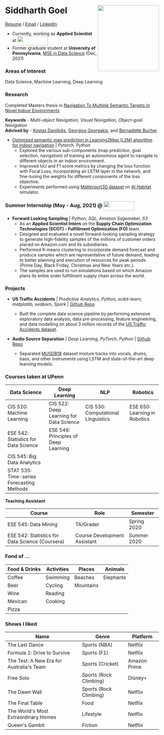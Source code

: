 # Siddharth Goel <img align="right" src="https://user-images.githubusercontent.com/18654826/120942771-e6f8be00-c6df-11eb-9006-5be2681e98b8.png" width="200" height="215">

[Resume](https://github.com/LaughBuddha/LaughBuddha.github.io/blob/master/SiddharthGoel_UPenn_Fall2021.pdf) / [Email](mailto:sigoel@seas.upenn.edu) / [LinkedIn](https://www.linkedin.com/in/siddharth-goel-in)

- Currently, working as **Applied Scientist** at <img align="center" src="https://user-images.githubusercontent.com/18654826/120942319-093d0c80-c6dd-11eb-8c37-1bfdcaf938f2.png" width="100" height="30"> 
- Former graduate student at **University of Pennsylvania**, [MSE in Data Science](https://dats.seas.upenn.edu/) (Dec, 2021)

### Areas of Interest
Data Science, Machine Learning, Deep Learning

### Research
Completed Masters thesis in [Navigation To Multiple Semantic Targets In Novel Indoor Environments](https://github.com/LaughBuddha/LaughBuddha.github.io/blob/master/SiddharthGoel_Masters_ThesisCGKD.pdf)

**Keywords** - *Multi-object Navigation, Visual Navigation, Object-goal Navigation*<br/>
**Advised by** - [Kostas Daniilidis](https://www.cis.upenn.edu/~kostas/), [Georgios Georgakis](https://cs.gmu.edu/~ggeorgak/), and [Bernadette Bucher
](https://bucherb.github.io/)

* [Optimized semantic map prediction in Learning2Map (L2M) algorithm for indoor navigation](https://github.com/LaughBuddha/Object-Goal-Navigation/blob/main/Learning2Map_LSTM_FocalLoss.pdf) | *Pytorch, Python*
   - Explored the various sub-components (map prediction, goal selection, navigation) of training an autonomous agent to navigate to different objects in an indoor environment.
   - Improved IoU and F1 score metrics by changing the loss function with Focal Loss, incorporating an LSTM layer in the network, and fine-tuning the weights for different components of the loss objective.
   - Experiments performed using [Matterport3D dataset](https://niessner.github.io/Matterport/) on [AI Habitat](https://aihabitat.org/) simulator.

### Summer Internship (May - Aug, 2021) @ <img align="center" src="https://user-images.githubusercontent.com/18654826/120942319-093d0c80-c6dd-11eb-8c37-1bfdcaf938f2.png" width="100" height="30"> 
* **Forward Looking Sampling** | *Python, SQL, Amazon Sagemaker, S3*
   - As an **Applied Scientist Intern** on the **Supply Chain Optimization Technologies (SCOT) - Fulfillment Optimization (FO)** team. 
   - Designed and evaluated a novel forward-looking sampling strategy to generate high-fidelity samples of the millions of customer orders placed on Amazon.com and its subsidiaries.
   - Performed K-means clustering to incorporate demand forecast and produce samples which are representative of future demand, leading to better planning and execution of resources for peak periods (Prime Day, Black Friday, Christmas and New Years etc.).
   - The samples are used to run simulations based on which Amazon plans its entire order fulfillment supply chain across the world.

### Projects
* **US Traffic Accidents** | *Predictive Analytics, Python, scikit-learn, matplotlib, seaborn, Spark* | [Github Repo](https://github.com/LaughBuddha/Predictive-Analytics/blob/master/US_Traffic_Accidents.ipynb)
    - Built the complete data science pipeline by performing extensive exploratory data analysis, data pre-processing, feature engineering, and data modelling on about 3 million records of the [US Traffic Accidents dataset](https://smoosavi.org/datasets/us_accidents).

* **Audio Source Separation** | *Deep Learning, PyTorch, Python* | [Github Repo](https://github.com/LaughBuddha/Audio-Source-Separation)
    - Separated [MUSDB18](https://sigsep.github.io/datasets/musdb.html#musdb18-compressed-stems) dataset mixture tracks into vocals, drums, bass, and other instruments using LSTM and state-of-the-art deep learning models.
   
### Courses taken at UPenn

Data Science | Deep Learning | NLP | Robotics
--- | --- | --- | ---
CIS 520: Machine Learning | CIS 522: Deep Learning for Data Science | CIS 530: Computational Linguistics | ESE 650: Learning in Robotics
ESE 542: Statistics for Data Science | ESE 546: Principles of Deep Learning |  |
CIS 545: Big Data Analytics |  |  |
STAT 535: Time-series Forecasting Methods | | |

**Teaching Assistant**

Course | Role | Semester
--- | --- | ---
ESE 545: Data Mining | TA/Grader | Spring 2020
ESE 542: Statistics for Data Science (Coursera) | Course Development Assistant | Summer 2020

### Fond of ...

Food & Drinks | Activities | Places | Animals 
--- | --- | --- | ---
Coffee | Swimming | Beaches | Elephants
Beer | Cycling | Mountains |
Wine | Reading |  |
Mexican | Cooking |  |
Pizza |  |  |

### Shows I liked

 Name | Genre | Platform
 ---- | ----- | --------
 The Last Dance | Sports (NBA) | Netflix
 Formula 1: Drive to Survive | Sports (F1) | Netflix
 The Test: A New Era for Australia's Team | Sports (Cricket) | Amazon Prime
 Free Solo | Sports (Rock Climbing) | Disney+
 The Dawn Wall | Sports (Rock Climbing) | Netflix
 The Final Table | Food | Netflix
 The World's Most Extraordinary Homes | Lifestyle | Netflix
 Queen's Gambit | Fiction | Netflix
